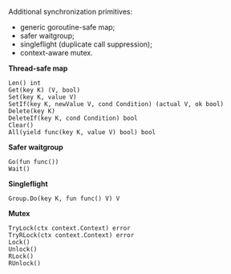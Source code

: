 Additional synchronization primitives:
* generic goroutine-safe map;
* safer waitgroup;
* singleflight (duplicate call suppression);
* context-aware mutex.

**Thread-safe map**
```
Len() int
Get(key K) (V, bool)
Set(key K, value V)
SetIf(key K, newValue V, cond Condition) (actual V, ok bool)
Delete(key K)
DeleteIf(key K, cond Condition) bool
Clear()
All(yield func(key K, value V) bool) bool
```

**Safer waitgroup**
```
Go(fun func())
Wait()
```

**Singleflight**
```
Group.Do(key K, fun func() V) V
```

**Mutex**
```
TryLock(ctx context.Context) error
TryRLock(ctx context.Context) error
Lock()
Unlock()
RLock()
RUnlock()
```
